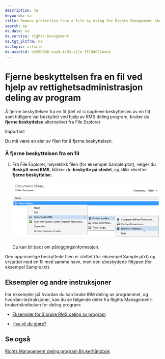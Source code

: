 ```yaml
---
description: na
keywords: na
title: Remove protection from a file by using the Rights Management sharing application
search: na
ms.date: na
ms.service: rights-management
ms.tgt_pltfrm: na
ms.topic: article
ms.assetid: da95b938-eaad-4c83-a21e-ff1d4872aae4
---
```

# Fjerne beskyttelsen fra en fil ved hjelp av rettighetsadministrasjon deling av program
Å fjerne beskyttelsen fra en fil (det vil si oppheve beskyttelsen av en fil) som tidligere var beskyttet ved hjelp av RMS deling program, bruker du **fjerne beskyttelse** alternativet fra File Explorer.

> [!IMPORTANT]
> Du må være en eier av filen for å fjerne beskyttelsen.

### Å fjerne beskyttelsen fra en fil

1.  Fra File Explorer, høyreklikk filen (for eksempel Sample.ptxt), velger du **Beskytt med RMS**, klikker du **beskytte på stedet**, og klikk deretter **fjerne beskyttelse**:

    ![](../Image/ADRMS_MSRMSApp_RemoveProtection.png)

    Du kan bli bedt om påloggingsinformasjon.

Den opprinnelige beskyttede filen er slettet (for eksempel Sample.ptxt) og erstattet med en fil med samme navn, men den ubeskyttede filtypen (for eksempel Sample.txt).

## Eksempler og andre instruksjoner
For eksempler på hvordan du kan bruke IRM deling av programmet, og hvordan-instruksjoner, kan du se følgende deler fra Rights Management-brukerhåndboken for deling program:

-   [Eksempler for å bruke RMS deling av program](../Topic/Rights_Management_sharing_application_user_guide.md#BKMK_SharingExamples)

-   [Hva vil du gjøre?](../Topic/Rights_Management_sharing_application_user_guide.md#BKMK_SharingInstructions)

## Se også
[Rights Management deling program Brukerhåndbok](../Topic/Rights_Management_sharing_application_user_guide.md)

